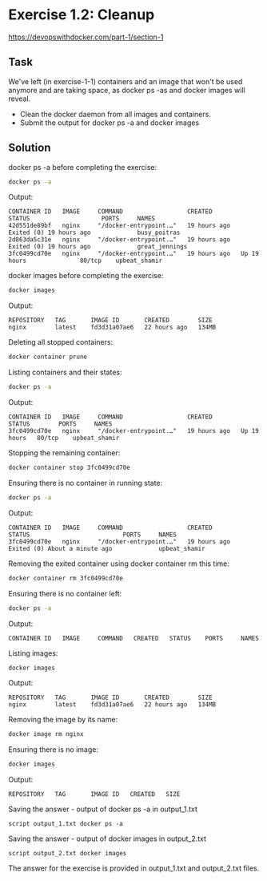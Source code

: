 # Exercise 1.2: Cleanup
https://devopswithdocker.com/part-1/section-1
## Task
We've left (in exercise-1-1) containers and an image that won't be used anymore and are taking space, as docker ps -as and docker images will reveal.

- Clean the docker daemon from all images and containers.
- Submit the output for docker ps -a and docker images

## Solution
docker ps -a before completing the exercise:
```sh
docker ps -a 
```
Output:
```
CONTAINER ID   IMAGE     COMMAND                  CREATED        STATUS                    PORTS     NAMES
42d551de89bf   nginx     "/docker-entrypoint.…"   19 hours ago   Exited (0) 19 hours ago             busy_poitras
2d863da5c31e   nginx     "/docker-entrypoint.…"   19 hours ago   Exited (0) 19 hours ago             great_jennings
3fc0499cd70e   nginx     "/docker-entrypoint.…"   19 hours ago   Up 19 hours               80/tcp    upbeat_shamir
```
docker images before completing the exercise:
```sh
docker images 
```

Output:

```
REPOSITORY   TAG       IMAGE ID       CREATED        SIZE
nginx        latest    fd3d31a07ae6   22 hours ago   134MB
```

Deleting all stopped containers:
```sh
docker container prune
```

Listing containers and their states:
```sh
docker ps -a 
```

Output:
```
CONTAINER ID   IMAGE     COMMAND                  CREATED        STATUS        PORTS     NAMES
3fc0499cd70e   nginx     "/docker-entrypoint.…"   19 hours ago   Up 19 hours   80/tcp    upbeat_shamir
```

Stopping the remaining container:
```sh
docker container stop 3fc0499cd70e
```

Ensuring there is no container in running state:
```sh
docker ps -a
```

Output:
```
CONTAINER ID   IMAGE     COMMAND                  CREATED        STATUS                          PORTS     NAMES
3fc0499cd70e   nginx     "/docker-entrypoint.…"   19 hours ago   Exited (0) About a minute ago             upbeat_shamir
```

Removing the exited container using docker container rm this time:
```sh
docker container rm 3fc0499cd70e
```

Ensuring there is no container left:
```sh
docker ps -a
```

Output:
```
CONTAINER ID   IMAGE     COMMAND   CREATED   STATUS    PORTS     NAMES
```

Listing images:
```sh
docker images
```

Output:
```
REPOSITORY   TAG       IMAGE ID       CREATED        SIZE
nginx        latest    fd3d31a07ae6   22 hours ago   134MB
```
Removing the image by its name:
```sh
docker image rm nginx
```

Ensuring there is no image:
```sh
docker images
```

Output:
```
REPOSITORY   TAG       IMAGE ID   CREATED   SIZE
```

Saving the answer - output of docker ps -a in output_1.txt
```
script output_1.txt docker ps -a
```

Saving the answer - output of docker images in output_2.txt
```
script output_2.txt docker images
```

The answer for the exercise is provided in output_1.txt and output_2.txt files.
